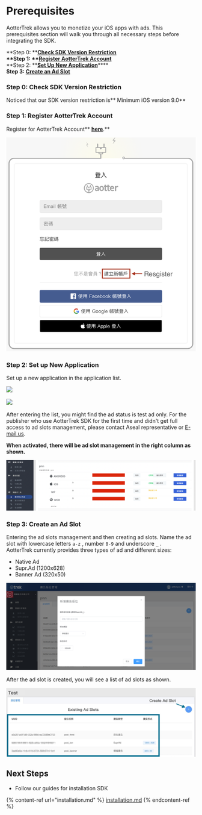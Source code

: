 # Prerequisites

AotterTrek allows you to monetize your iOS apps with ads. This prerequisites section will walk you through all necessary steps before integrating the SDK.

**Step 0: **[**Check SDK Version Restriction** ](prerequisites.md#step-0-check-sdk-version-restriction)****\
**Step 1: **[**Register AotterTrek Account**](prerequisites.md#step-1-register-aottertrek-account)****\
**Step 2: **[**Set Up New Application**](prerequisites.md#step-2-set-up-new-application)****\
**Step 3: **[**Create an Ad Slot**](prerequisites.md#step-3-create-an-ad-slot)****

### **Step 0: Check SDK Version Restriction**

Noticed that our SDK version restriction is** Minimum iOS version 9.0**

### **Step 1: Register AotterTrek Account**

Register for AotterTrek Account** **[**here**](https://trek.aotter.net)**.**

![](<../../.gitbook/assets/Resgister Account.png>)

### **Step 2: Set up New Application**

Set up a new application in the application list.

![](../../.gitbook/assets/%E8%9E%A2%E5%B9%95%E6%93%B7%E5%8F%96%E7%95%AB%E9%9D%A2%202021-07-01%20102811.png)

![](../../.gitbook/assets/%E8%9E%A2%E5%B9%95%E6%93%B7%E5%8F%96%E7%95%AB%E9%9D%A2%202021-07-01%20102928.png)

After entering the list, you might find the ad status is test ad only. For the publisher who use AotterTrek SDK for the first time and didn't get full access to ad slots management, please contact Aseal representative or [E-mail us](https://aseal.in/contactus).

**When activated, there will be ad slot management in the right column as shown.**

![](<../../.gitbook/assets/截圖 2021-09-14 下午2.48.18.png>)

### **Step 3: Create an Ad Slot**

Entering the ad slots management and then creating ad slots. Name the ad slot with lowercase letters `a-z` , number `0-9` and underscore `_` .\
AotterTrek currently provides three types of ad and different sizes:

* Native Ad
* Supr.Ad (1200x628)
* Banner Ad (320x50)

![](../../.gitbook/assets/image-2.png)

After the ad slot is created, you will see a list of ad slots as shown.

![](../../.gitbook/assets/1636012205218.jpg)

## Next Steps

* Follow our guides for installation SDK

{% content-ref url="installation.md" %}
[installation.md](installation.md)
{% endcontent-ref %}



